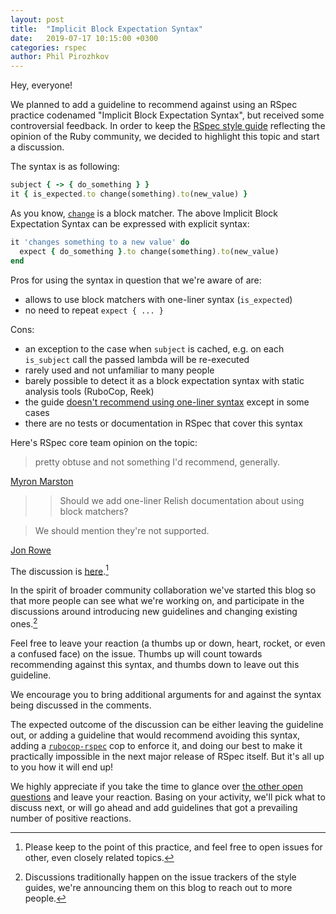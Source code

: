 ```yaml
---
layout: post
title:  "Implicit Block Expectation Syntax"
date:   2019-07-17 10:15:00 +0300
categories: rspec
author: Phil Pirozhkov
---
```


Hey, everyone!

We planned to add a guideline to recommend against using an RSpec practice codenamed "Implicit Block Expectation Syntax", but received some controversial feedback.
In order to keep the [RSpec style guide](https://rspec.rubystyle.guide) reflecting the opinion of the Ruby community, we decided to highlight this topic and start a discussion.

The syntax is as following:

```ruby
subject { -> { do_something } }
it { is_expected.to change(something).to(new_value) }
```

As you know, [`change`](https://relishapp.com/rspec/rspec-expectations/v/3-8/docs/built-in-matchers/change-matcher) is a block matcher.
The above Implicit Block Expectation Syntax can be expressed with explicit syntax:

```ruby
it 'changes something to a new value' do
  expect { do_something }.to change(something).to(new_value)
end
```

Pros for using the syntax in question that we're aware of are:
 - allows to use block matchers with one-liner syntax (`is_expected`)
 - no need to repeat `expect { ... }`

Cons:
 - an exception to the case when `subject` is cached, e.g. on each `is_subject` call the passed lambda will be re-executed
 - rarely used and not unfamiliar to many people
 - barely possible to detect it as a block expectation syntax with static analysis tools (RuboCop, Reek)
 - the guide [doesn't recommend using one-liner syntax](https://rspec.rubystyle.guide/#use-subject) except in some cases
 - there are no tests or documentation in RSpec that cover this syntax

Here's RSpec core team opinion on the topic:

> pretty obtuse and not something I'd recommend, generally.

[Myron Marston](https://github.com/rspec/rspec-expectations/issues/805#issuecomment-112239820)

> > Should we add one-liner Relish documentation about using block matchers?

> We should mention they're not supported.

[Jon Rowe](https://github.com/rspec/rspec-expectations/issues/805#issuecomment-112238533)

The discussion is [here](https://github.com/rubocop-hq/rspec-style-guide/issues/76).[^1]

In the spirit of broader community collaboration we've started this blog so that more people can see what we're working on, and participate in the discussions around introducing new guidelines and changing existing ones.[^2]

Feel free to leave your reaction (a thumbs up or down, heart, rocket, or even a confused face) on the issue.
Thumbs up will count towards recommending against this syntax, and thumbs down to leave out this guideline.

We encourage you to bring additional arguments for and against the syntax being discussed in the comments.

The expected outcome of the discussion can be either leaving the guideline out, or adding a guideline that would recommend avoiding this syntax, adding a [`rubocop-rspec`](https://github.com/rubocop-hq/rubocop-rspec) cop to enforce it, and doing our best to make it practically impossible in the next major release of RSpec itself.
But it's all up to you how it will end up!

We highly appreciate if you take the time to glance over [the other open questions](https://github.com/rubocop-hq/rspec-style-guide/issues) and leave your reaction.
Basing on your activity, we'll pick what to discuss next, or will go ahead and add guidelines that got a prevailing number of positive reactions.

[^1]: Please keep to the point of this practice, and feel free to open issues for other, even closely related topics.
[^2]: Discussions traditionally happen on the issue trackers of the style guides, we're announcing them on this blog to reach out to more people.
